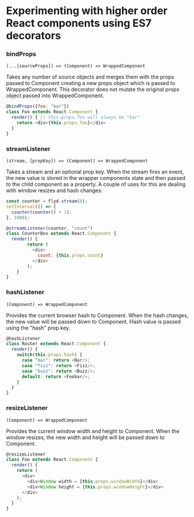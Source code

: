 # Experimenting with higher order React components using ES7 decorators

### bindProps
`(...[sourceProps]) => (Component) => WrappedComponent`

Takes any number of source objects and merges them with the props passed to Component creating a new props object which is passed to WrappedComponent. This decorator does not mutate the original props object passed into WrappedComponent.

```javascript
@bindProps({foo: "bar"})
class Foo extends React.Component {
  render() { // this.props.foo will always be "bar"
    return <div>{this.props.foo}</div>
  }
}
```

### streamListener
`(stream, [propKey]) => (Component) => WrappedComponent`

Takes a stream and an optional prop key. When the stream fires an event, the new value is stored in the wrapper components state and then passed to the child component as a property. A couple of uses for this are dealing with window resizes and hash changes:

```javascript
const counter = flyd.stream(0);
setInterval(() => {
  counter(counter() + 1);
}, 1000);

@streamListener(counter, "count")
class CounterBox extends React.Component {
  render() {
        return (
          <div>
            count: {this.props.count}
          </div>
        );
    }
}

```

### hashListener
`(Component) => WrappedComponent`

Provides the current browser hash to Component. When the hash changes, the new value will be passed down to Component. Hash value is passed using the "hash" prop key.

```javascript
@hashListener
class Router extends React.Component {
  render() {
    switch(this.props.hash) {
      case "bar": return <Bar/>;
      case "fizz": return <Fizz/>;
      case "buzz": return <Buzz/>;
      default: return <Foobar/>;
    }
  }
}
```

### resizeListener
`(Component) => WrappedComponent`

Provides the current window width and height to Component. When the window resizes, the new width and height will be passed down to Component.

```javascript
@resizeListener
class Foo extends React.Component {
  render() {
    return (
      <div>
        <div>Window width = {this.props.windowWidth}</div>
        <div>Window height = {this.props.windowHeight}</div>
      </div>
    );
  }
}
```
